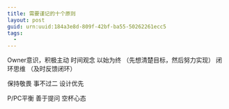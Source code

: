 ```yaml
---
title: 需要谨记的十个原则
layout: post
guid: urn:uuid:184a3e8d-809f-42bf-ba55-50262261ecc5
tags:
  - 
---
```



Owner意识，积极主动
时间观念
以始为终 （先想清楚目标，然后努力实现）
闭环思维 （及时反馈闭环）

保持敬畏
事不过二
设计优先

P/PC平衡
善于提问
空杯心态